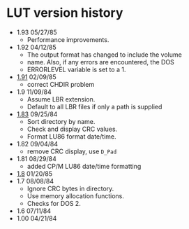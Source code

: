 # LUT version history

- 1.93 05/27/85
  - Performance improvements.
- 1.92 04/12/85
  - The output format has changed to include the volume
  - name. Also, if any errors are encountered, the DOS
  - ERRORLEVEL variable is set to a 1.
- [1.91](1.91) 02/09/85
  - correct CHDIR problem
- 1.9 11/09/84
  - Assume LBR extension.
  - Default to all LBR files if only a path is supplied
- [1.83](1.83) 09/25/84
  - Sort directory by name.
  - Check and display CRC values.
  - Format LU86 format date/time.
- 1.82 09/04/84
  - remove CRC display, use `D_Pad`
- 1.81 08/29/84
  - added CP/M LU86 date/time formatting
- [1.8](1.8) 01/20/85
- 1.7 08/08/84
  - Ignore CRC bytes in directory.
  - Use memory allocation functions.
  - Checks for DOS 2.
- 1.6 07/11/84
- 1.00 04/21/84
